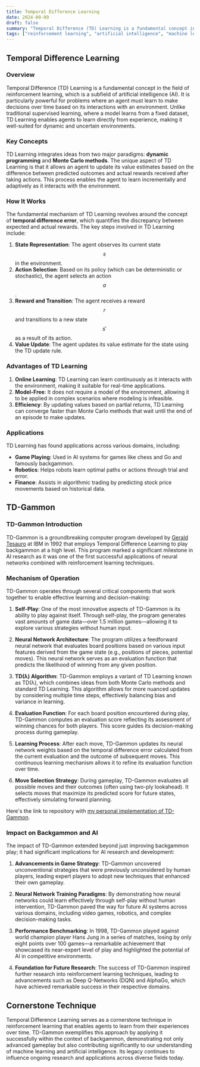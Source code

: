 ```yaml
---
title: Temporal Difference Learning
date: 2024-09-09
draft: false
summary: "Temporal Difference (TD) Learning is a fundamental concept in the field of reinforcement learning, which is a subfield of artificial intelligence (AI). It is particularly powerful for problems where an agent must learn to make decisions over time based on its interactions with an environment. Unlike traditional supervised learning, where a model learns from a fixed dataset, TD Learning enables agents to learn directly from experience, making it well-suited for dynamic and uncertain environments."
tags: ["reinforcement learning", "artificial intelligence", "machine learning", "temporal difference learning", "TD-Gammon", "backgammon"]
---
```

## Temporal Difference Learning

### Overview

Temporal Difference (TD) Learning is a fundamental concept in the field of reinforcement learning, which is a subfield of artificial intelligence (AI). It is particularly powerful for problems where an agent must learn to make decisions over time based on its interactions with an environment. Unlike traditional supervised learning, where a model learns from a fixed dataset, TD Learning enables agents to learn directly from experience, making it well-suited for dynamic and uncertain environments.

### Key Concepts

TD Learning integrates ideas from two major paradigms: **dynamic programming** and **Monte Carlo methods**. The unique aspect of TD Learning is that it allows an agent to update its value estimates based on the difference between predicted outcomes and actual rewards received after taking actions. This process enables the agent to learn incrementally and adaptively as it interacts with the environment.

### How It Works

The fundamental mechanism of TD Learning revolves around the concept of **temporal difference error**, which quantifies the discrepancy between expected and actual rewards. The key steps involved in TD Learning include:

1. **State Representation**: The agent observes its current state $$s$$ in the environment.
2. **Action Selection**: Based on its policy (which can be deterministic or stochastic), the agent selects an action $$a$$.
3. **Reward and Transition**: The agent receives a reward $$r$$ and transitions to a new state $$s'$$ as a result of its action.
4. **Value Update**: The agent updates its value estimate for the state using the TD update rule.


### Advantages of TD Learning

1. **Online Learning**: TD Learning can learn continuously as it interacts with the environment, making it suitable for real-time applications.
2. **Model-Free**: It does not require a model of the environment, allowing it to be applied in complex scenarios where modeling is infeasible.
3. **Efficiency**: By updating values based on partial returns, TD Learning can converge faster than Monte Carlo methods that wait until the end of an episode to make updates.

### Applications

TD Learning has found applications across various domains, including:
- **Game Playing**: Used in AI systems for games like chess and Go and famously backgammon.
- **Robotics**: Helps robots learn optimal paths or actions through trial and error.
- **Finance**: Assists in algorithmic trading by predicting stock price movements based on historical data.

## TD-Gammon

### TD-Gammon Introduction

TD-Gammon is a groundbreaking computer program developed by [Gerald Tesauro](https://scholar.google.com/citations?user=5_UCvUgAAAAJ&hl=en) at IBM in 1992 that employs Temporal Difference Learning to play backgammon at a high level. This program marked a significant milestone in AI research as it was one of the first successful applications of neural networks combined with reinforcement learning techniques.

### Mechanism of Operation

TD-Gammon operates through several critical components that work together to enable effective learning and decision-making:

1. **Self-Play**: One of the most innovative aspects of TD-Gammon is its ability to play against itself. Through self-play, the program generates vast amounts of game data—over 1.5 million games—allowing it to explore various strategies without human input.

2. **Neural Network Architecture**: The program utilizes a feedforward neural network that evaluates board positions based on various input features derived from the game state (e.g., positions of pieces, potential moves). This neural network serves as an evaluation function that predicts the likelihood of winning from any given position.

3. **TD(λ) Algorithm**: TD-Gammon employs a variant of TD Learning known as TD(λ), which combines ideas from both Monte Carlo methods and standard TD Learning. This algorithm allows for more nuanced updates by considering multiple time steps, effectively balancing bias and variance in learning.

4. **Evaluation Function**: For each board position encountered during play, TD-Gammon computes an evaluation score reflecting its assessment of winning chances for both players. This score guides its decision-making process during gameplay.

5. **Learning Process**: After each move, TD-Gammon updates its neural network weights based on the temporal difference error calculated from the current evaluation and the outcome of subsequent moves. This continuous learning mechanism allows it to refine its evaluation function over time.

6. **Move Selection Strategy**: During gameplay, TD-Gammon evaluates all possible moves and their outcomes (often using two-ply lookahead). It selects moves that maximize its predicted score for future states, effectively simulating forward planning.

Here's the link to repository with [my personal implementation of TD-Gammon](https://github.com/AestheticVoyager/Temporal-Difference-Learning).

### Impact on Backgammon and AI

The impact of TD-Gammon extended beyond just improving backgammon play; it had significant implications for AI research and development:

1. **Advancements in Game Strategy**: TD-Gammon uncovered unconventional strategies that were previously unconsidered by human players, leading expert players to adopt new techniques that enhanced their own gameplay.

2. **Neural Network Training Paradigms**: By demonstrating how neural networks could learn effectively through self-play without human intervention, TD-Gammon paved the way for future AI systems across various domains, including video games, robotics, and complex decision-making tasks.

3. **Performance Benchmarking**: In 1998, TD-Gammon played against world champion player Hans Jung in a series of matches, losing by only eight points over 100 games—a remarkable achievement that showcased its near-expert level of play and highlighted the potential of AI in competitive environments.

4. **Foundation for Future Research**: The success of TD-Gammon inspired further research into reinforcement learning techniques, leading to advancements such as Deep Q-Networks (DQN) and AlphaGo, which have achieved remarkable success in their respective domains.


## Cornerstone Technique

Temporal Difference Learning serves as a cornerstone technique in reinforcement learning that enables agents to learn from their experiences over time. TD-Gammon exemplifies this approach by applying it successfully within the context of backgammon, demonstrating not only advanced gameplay but also contributing significantly to our understanding of machine learning and artificial intelligence. Its legacy continues to influence ongoing research and applications across diverse fields today.